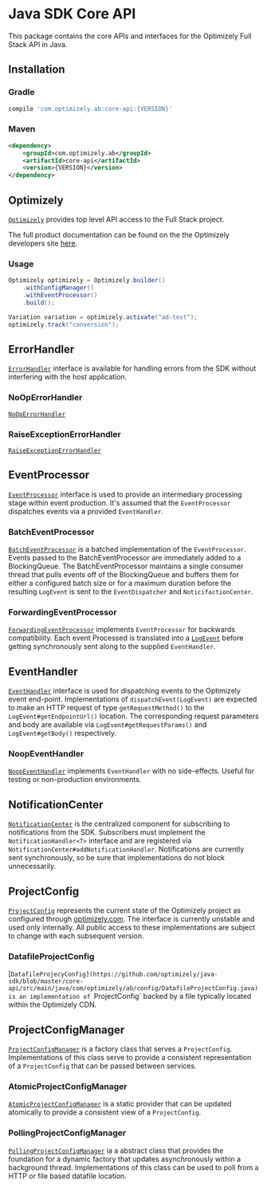 # Java SDK Core API
This package contains the core APIs and interfaces for the Optimizely Full Stack API in Java.

## Installation

### Gradle
```groovy
compile 'com.optimizely.ab:core-api:{VERSION}'
```

### Maven
```xml
<dependency>
    <groupId>com.optimizely.ab</groupId>
    <artifactId>core-api</artifactId>
    <version>{VERSION}</version>
</dependency>

```

## Optimizely
[`Optimizely`](https://github.com/optimizely/java-sdk/blob/master/core-api/src/main/java/com/optimizely/ab/Optimizely.java)
provides top level API access to the Full Stack project.

The full product documentation can be found on the the Optimizely developers site [here](https://docs.developers.optimizely.com/full-stack/docs/welcome). 

### Usage
```Java
Optimizely optimizely = Optimizely.builder()
    .withConfigManager()
    .withEventProcessor()
    .build();

Variation variation = optimizely.activate("ad-test");
optimizely.track("conversion");
```

## ErrorHandler
[`ErrorHandler`](https://github.com/optimizely/java-sdk/blob/master/core-api/src/main/java/com/optimizely/ab/error/ErrorHandler.java)
interface is available for handling errors from the SDK without interfering with the host application.

### NoOpErrorHandler
[`NoOpErrorHandler`](https://github.com/optimizely/java-sdk/blob/master/core-api/src/main/java/com/optimizely/ab/error/ErrorHandler.java)

### RaiseExceptionErrorHandler
[`RaiseExceptionErrorHandler`](https://github.com/optimizely/java-sdk/blob/master/core-api/src/main/java/com/optimizely/ab/error/RaiseExceptionErrorHandler.java)

## EventProcessor
[`EventProcessor`](https://github.com/optimizely/java-sdk/blob/master/core-api/src/main/java/com/optimizely/ab/event/EventProcessor.java) 
interface is used to provide an intermediary processing stage within event production.
It's assumed that the `EventProcessor` dispatches events via a provided `EventHandler`.

### BatchEventProcessor
[`BatchEventProcessor`](https://github.com/optimizely/java-sdk/blob/master/core-api/src/main/java/com/optimizely/ab/event/BatchEventProcessor.java)
is a batched implementation of the `EventProcessor`. Events passed to the BatchEventProcessor are immediately added to a BlockingQueue.
The BatchEventProcessor maintains a single consumer thread that pulls events off of the BlockingQueue and buffers them for either a 
configured batch size or for a maximum duration before the resulting `LogEvent` is sent to the `EventDispatcher` and `NoticifactionCenter`.

### ForwardingEventProcessor
[`ForwardingEventProcessor`](https://github.com/optimizely/java-sdk/blob/master/core-api/src/main/java/com/optimizely/ab/event/ForwardingEventProcessor.java)
implements `EventProcessor` for backwards compatibility. Each event Processed is translated into a [`LogEvent`](https://github.com/optimizely/java-sdk/blob/master/core-api/src/main/java/com/optimizely/ab/event/ForwardingEventProcessor.java)
before getting synchronously sent along to the supplied `EventHandler`.

## EventHandler
[`EventHandler`](https://github.com/optimizely/java-sdk/blob/master/core-api/src/main/java/com/optimizely/ab/event/EventHandler.java)
interface is used for dispatching events to the Optimizely event end-point. Implementations of `dispatchEvent(LogEvent)` are expected
to make an HTTP request of type `getRequestMethod()` to the `LogEvent#getEndpointUrl()` location. The corresponding request parameters and body
are available via `LogEvent#getRequestParams()` and `LogEvent#getBody()` respectively.

### NoopEventHandler
[`NoopEventHandler`](https://github.com/optimizely/java-sdk/blob/master/core-api/src/main/java/com/optimizely/ab/event/NoopEventHandler.java)
implements `EventHandler` with no side-effects. Useful for testing or non-production environments.

## NotificationCenter
[`NotificationCenter`](https://github.com/optimizely/java-sdk/blob/master/core-api/src/main/java/com/optimizely/ab/notification/NotificationCenter.java)
is the centralized component for subscribing to notifications from the SDK. Subscribers must implement the `NotificationHandler<T>` interface
and are registered via `NotificationCenter#addNotificationHandler`. Notifications are currently sent synchronously, so be sure that 
implementations do not block unnecessarily.

## ProjectConfig
[`ProjectConfig`](https://github.com/optimizely/java-sdk/blob/master/core-api/src/main/java/com/optimizely/ab/config/ProjectConfig.java)
represents the current state of the Optimizely project as configured through [optimizely.com](https://www.optimizely.com/).
The interface is currently unstable and used only internally. All public access to these implementations are subject to change
with each subsequent version.

### DatafileProjectConfig
[`DatafileProjecyConfig](https://github.com/optimizely/java-sdk/blob/master/core-api/src/main/java/com/optimizely/ab/config/DatafileProjectConfig.java)
is an implementation of `ProjectConfig` backed by a file typically located within the Optimizely CDN.

## ProjectConfigManager
[`ProjectConfigManager`](https://github.com/optimizely/java-sdk/blob/master/core-api/src/main/java/com/optimizely/ab/config/ProjectConfigManager.java)
is a factory class that serves a `ProjectConfig`. Implementations of this class serve to provide a consistent representation
of a `ProjectConfig` that can be passed between services.

### AtomicProjectConfigManager
[`AtomicProjectConfigManager`](https://github.com/optimizely/java-sdk/blob/master/core-api/src/main/java/com/optimizely/ab/config/AtomicProjectConfigManager.java)
is a static provider that can be updated atomically to provide a consistent view of a `ProjectConfig`.

### PollingProjectConfigManager
[`PollingProjectConfigManager`](https://github.com/optimizely/java-sdk/blob/master/core-api/src/main/java/com/optimizely/ab/config/PollingProjectConfigManager.java)
ia a abstract class that provides the foundation for a dynamic factory that updates asynchronously within a background thread.
Implementations of this class can be used to poll from a HTTP or file based datafile location.
